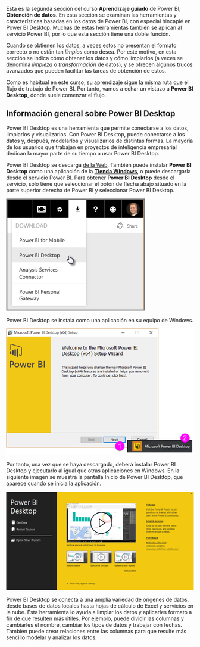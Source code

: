 Esta es la segunda sección del curso **Aprendizaje guiado** de Power BI, **Obtención de datos**. En esta sección se examinan las herramientas y características basadas en los datos de Power BI, con especial hincapié en Power BI Desktop. Muchas de estas herramientas también se aplican al servicio Power BI, por lo que esta sección tiene una doble función.

Cuando se obtienen los datos, a veces estos no presentan el formato correcto o no están tan *limpios* como desea. Por este motivo, en esta sección se indica cómo obtener los datos y cómo limpiarlos (a veces se denomina *limpieza* o *transformación* de datos), y se ofrecen algunos trucos avanzados que pueden facilitar las tareas de obtención de estos.

Como es habitual en este curso, su aprendizaje sigue la misma ruta que el flujo de trabajo de Power BI. Por tanto, vamos a echar un vistazo a **Power BI Desktop**, donde suele comenzar el flujo.

## <a name="an-overview-of-power-bi-desktop"></a>Información general sobre Power BI Desktop
Power BI Desktop es una herramienta que permite conectarse a los datos, limpiarlos y visualizarlos. Con Power BI Desktop, puede conectarse a los datos y, después, modelarlos y visualizarlos de distintas formas. La mayoría de los usuarios que trabajan en proyectos de inteligencia empresarial dedican la mayor parte de su tiempo a usar Power BI Desktop.

Power BI Desktop se descarga [de la Web](http://go.microsoft.com/fwlink/?LinkID=521662). También puede instalar **Power BI Desktop** como una aplicación de la [**Tienda Windows**](http://aka.ms/pbidesktopstore), o puede descargarla desde el servicio Power BI. Para obtener **Power BI Desktop** desde el servicio, solo tiene que seleccionar el botón de flecha abajo situado en la parte superior derecha de Power BI y seleccionar Power BI Desktop.

![](media/1-1-overview-of-power-bi-desktop/1-1_1.png)

Power BI Desktop se instala como una aplicación en su equipo de Windows.

![](media/1-1-overview-of-power-bi-desktop/1-1_2.png)

Por tanto, una vez que se haya descargado, deberá instalar Power BI Desktop y ejecutarlo al igual que otras aplicaciones en Windows. En la siguiente imagen se muestra la pantalla Inicio de Power BI Desktop, que aparece cuando se inicia la aplicación.

![](media/1-1-overview-of-power-bi-desktop/1-1_3.png)

Power BI Desktop se conecta a una amplia variedad de orígenes de datos, desde bases de datos locales hasta hojas de cálculo de Excel y servicios en la nube. Esta herramienta lo ayuda a limpiar los datos y aplicarles formato a fin de que resulten más útiles. Por ejemplo, puede dividir las columnas y cambiarles el nombre, cambiar los tipos de datos y trabajar con fechas. También puede crear relaciones entre las columnas para que resulte más sencillo modelar y analizar los datos.

